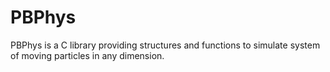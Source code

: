 # PBPhys
PBPhys is a C library providing structures and functions to simulate system of moving particles in any dimension.
